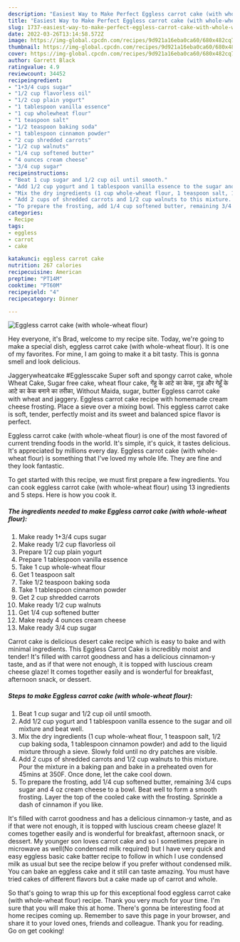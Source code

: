 ```yaml
---
description: "Easiest Way to Make Perfect Eggless carrot cake (with whole-wheat flour)"
title: "Easiest Way to Make Perfect Eggless carrot cake (with whole-wheat flour)"
slug: 1737-easiest-way-to-make-perfect-eggless-carrot-cake-with-whole-wheat-flour
date: 2022-03-26T13:14:58.572Z
image: https://img-global.cpcdn.com/recipes/9d921a16eba0ca60/680x482cq70/eggless-carrot-cake-with-whole-wheat-flour-recipe-main-photo.jpg
thumbnail: https://img-global.cpcdn.com/recipes/9d921a16eba0ca60/680x482cq70/eggless-carrot-cake-with-whole-wheat-flour-recipe-main-photo.jpg
cover: https://img-global.cpcdn.com/recipes/9d921a16eba0ca60/680x482cq70/eggless-carrot-cake-with-whole-wheat-flour-recipe-main-photo.jpg
author: Garrett Black
ratingvalue: 4.9
reviewcount: 34452
recipeingredient:
- "1+3/4 cups sugar"
- "1/2 cup flavorless oil"
- "1/2 cup plain yogurt"
- "1 tablespoon vanilla essence"
- "1 cup wholewheat flour"
- "1 teaspoon salt"
- "1/2 teaspoon baking soda"
- "1 tablespoon cinnamon powder"
- "2 cup shredded carrots"
- "1/2 cup walnuts"
- "1/4 cup softened butter"
- "4 ounces cream cheese"
- "3/4 cup sugar"
recipeinstructions:
- "Beat 1 cup sugar and 1/2 cup oil until smooth."
- "Add 1/2 cup yogurt and 1 tablespoon vanilla essence to the sugar and oil mixture and beat well."
- "Mix the dry ingredients (1 cup whole-wheat flour, 1 teaspoon salt, 1/2 cup baking soda, 1 tablespoon cinnamon powder) and add to the liquid mixture through a sieve. Slowly fold until no dry patches are visible."
- "Add 2 cups of shredded carrots and 1/2 cup walnuts to this mixture. Pour the mixture in a baking pan and bake in a preheated oven for 45mins at 350F. Once done, let the cake cool down."
- "To prepare the frosting, add 1/4 cup softened butter, remaining 3/4 cups sugar and 4 oz cream cheese to a bowl. Beat well to form a smooth frosting. Layer the top of the cooled cake with the frosting. Sprinkle a dash of cinnamon if you like."
categories:
- Recipe
tags:
- eggless
- carrot
- cake

katakunci: eggless carrot cake 
nutrition: 267 calories
recipecuisine: American
preptime: "PT14M"
cooktime: "PT60M"
recipeyield: "4"
recipecategory: Dinner

---
```



![Eggless carrot cake (with whole-wheat flour)](https://img-global.cpcdn.com/recipes/9d921a16eba0ca60/680x482cq70/eggless-carrot-cake-with-whole-wheat-flour-recipe-main-photo.jpg)

Hey everyone, it's Brad, welcome to my recipe site. Today, we're going to make a special dish, eggless carrot cake (with whole-wheat flour). It is one of my favorites. For mine, I am going to make it a bit tasty. This is gonna smell and look delicious.

Jaggerywheatcake #Egglesscake Super soft and spongy carrot cake, whole Wheat Cake, Sugar free cake, wheat flour cake, गेंहू के आटे का केक, गुड और गेहूँ के आटे का केक बनाने का तरीका, Without Maida, sugar, butter Eggless carrot cake with wheat and jaggery. Eggless carrot cake recipe with homemade cream cheese frosting. Place a sieve over a mixing bowl. This eggless carrot cake is soft, tender, perfectly moist and its sweet and balanced spice flavor is perfect.

Eggless carrot cake (with whole-wheat flour) is one of the most favored of current trending foods in the world. It's simple, it's quick, it tastes delicious. It's appreciated by millions every day. Eggless carrot cake (with whole-wheat flour) is something that I've loved my whole life. They are fine and they look fantastic.


To get started with this recipe, we must first prepare a few ingredients. You can cook eggless carrot cake (with whole-wheat flour) using 13 ingredients and 5 steps. Here is how you cook it.

<!--inarticleads1-->

##### The ingredients needed to make Eggless carrot cake (with whole-wheat flour):

1. Make ready 1+3/4 cups sugar
1. Make ready 1/2 cup flavorless oil
1. Prepare 1/2 cup plain yogurt
1. Prepare 1 tablespoon vanilla essence
1. Take 1 cup whole-wheat flour
1. Get 1 teaspoon salt
1. Take 1/2 teaspoon baking soda
1. Take 1 tablespoon cinnamon powder
1. Get 2 cup shredded carrots
1. Make ready 1/2 cup walnuts
1. Get 1/4 cup softened butter
1. Make ready 4 ounces cream cheese
1. Make ready 3/4 cup sugar


Carrot cake is delicious desert cake recipe which is easy to bake and with minimal ingredients. This Eggless Carrot Cake is incredibly moist and tender! It's filled with carrot goodness and has a delicious cinnamon-y taste, and as if that were not enough, it is topped with luscious cream cheese glaze! It comes together easily and is wonderful for breakfast, afternoon snack, or dessert. 

<!--inarticleads2-->

##### Steps to make Eggless carrot cake (with whole-wheat flour):

1. Beat 1 cup sugar and 1/2 cup oil until smooth.
1. Add 1/2 cup yogurt and 1 tablespoon vanilla essence to the sugar and oil mixture and beat well.
1. Mix the dry ingredients (1 cup whole-wheat flour, 1 teaspoon salt, 1/2 cup baking soda, 1 tablespoon cinnamon powder) and add to the liquid mixture through a sieve. Slowly fold until no dry patches are visible.
1. Add 2 cups of shredded carrots and 1/2 cup walnuts to this mixture. Pour the mixture in a baking pan and bake in a preheated oven for 45mins at 350F. Once done, let the cake cool down.
1. To prepare the frosting, add 1/4 cup softened butter, remaining 3/4 cups sugar and 4 oz cream cheese to a bowl. Beat well to form a smooth frosting. Layer the top of the cooled cake with the frosting. Sprinkle a dash of cinnamon if you like.


It's filled with carrot goodness and has a delicious cinnamon-y taste, and as if that were not enough, it is topped with luscious cream cheese glaze! It comes together easily and is wonderful for breakfast, afternoon snack, or dessert. My younger son loves carrot cake and so I sometimes prepare in microwave as well(No condensed milk required) but I have very quick and easy eggless basic cake batter recipe to follow in which I use condensed milk as usual but see the recipe below if you prefer without condensed milk. You can bake an eggless cake and it still can taste amazing. You must have tried cakes of different flavors but a cake made up of carrot and whole. 

So that's going to wrap this up for this exceptional food eggless carrot cake (with whole-wheat flour) recipe. Thank you very much for your time. I'm sure that you will make this at home. There's gonna be interesting food at home recipes coming up. Remember to save this page in your browser, and share it to your loved ones, friends and colleague. Thank you for reading. Go on get cooking!
